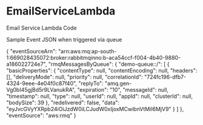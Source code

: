 # EmailServiceLambda
Email Service Lambda Code


Sample Event JSON when triggered via queue

{
  "eventSourceArn": "arn:aws:mq:ap-south-1:669028435072:broker:rabbitmqinno:b-aca54ccf-f004-4b40-9880-a186022724e7",
  "rmqMessagesByQueue": {
    "demo-queue::/": [
      {
        "basicProperties": {
          "contentType": null,
          "contentEncoding": null,
          "headers": [],
          "deliveryMode": null,
          "priority": null,
          "correlationId": "724fc196-dfb7-4324-9eee-4e04f0c87f40",
          "replyTo": "amq.gen-Vg0bI45gjBd5r9LVanukRA",
          "expiration": "10",
          "messageId": null,
          "timestamp": null,
          "type": null,
          "userId": null,
          "appId": null,
          "clusterId": null,
          "bodySize": 39
        },
        "redelivered": false,
        "data": "eyJvcGVyYXRpb24iOiJzdW0iLCJudW0xIjoxMCwibnVtMiI6MjV9"
      }
    ]
  },
  "eventSource": "aws:rmq"
}

